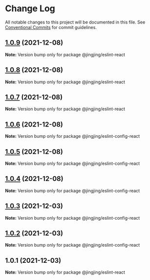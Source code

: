 # Change Log

All notable changes to this project will be documented in this file.
See [Conventional Commits](https://conventionalcommits.org) for commit guidelines.

## [1.0.9](https://github.com/jingjing20/eslint-config-jing/compare/v1.0.8...v1.0.9) (2021-12-08)

**Note:** Version bump only for package @jingjing/eslint-react





## [1.0.8](https://github.com/jingjing20/eslint-config-jing/compare/v1.0.7...v1.0.8) (2021-12-08)

**Note:** Version bump only for package @jingjing/eslint-react





## [1.0.7](https://github.com/jingjing20/eslint-config-jing/compare/v1.0.6...v1.0.7) (2021-12-08)

**Note:** Version bump only for package @jingjing/eslint-react





## [1.0.6](https://github.com/jingjing20/eslint-config-jing/compare/v1.0.5...v1.0.6) (2021-12-08)

**Note:** Version bump only for package @jingjing/eslint-config-react





## [1.0.5](https://github.com/jingjing20/eslint-config-jing/compare/v1.0.4...v1.0.5) (2021-12-08)

**Note:** Version bump only for package @jingjing/eslint-config-react





## [1.0.4](https://github.com/jingjing20/eslint-config-jing/compare/v1.0.3...v1.0.4) (2021-12-08)

**Note:** Version bump only for package @jingjing/eslint-config-react





## [1.0.3](https://github.com/jingjing20/eslint-config-jing/compare/v1.0.2...v1.0.3) (2021-12-03)

**Note:** Version bump only for package @jingjing/eslint-config-react





## [1.0.2](https://github.com/jingjing20/eslint-config-jing/compare/v1.0.1...v1.0.2) (2021-12-03)

**Note:** Version bump only for package @jingjing/eslint-config-react





## 1.0.1 (2021-12-03)

**Note:** Version bump only for package @jingjing/eslint-react
